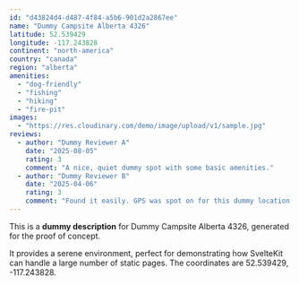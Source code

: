 ```yaml
---
id: "d43824d4-d487-4f84-a5b6-901d2a2867ee"
name: "Dummy Campsite Alberta 4326"
latitude: 52.539429
longitude: -117.243828
continent: "north-america"
country: "canada"
region: "alberta"
amenities:
  - "dog-friendly"
  - "fishing"
  - "hiking"
  - "fire-pit"
images:
  - "https://res.cloudinary.com/demo/image/upload/v1/sample.jpg"
reviews:
  - author: "Dummy Reviewer A"
    date: "2025-08-05"
    rating: 3
    comment: "A nice, quiet dummy spot with some basic amenities."
  - author: "Dummy Reviewer B"
    date: "2025-04-06"
    rating: 3
    comment: "Found it easily. GPS was spot on for this dummy location."
---
```


This is a **dummy description** for Dummy Campsite Alberta 4326, generated for the proof of concept.

It provides a serene environment, perfect for demonstrating how SvelteKit can handle a large number of static pages. The coordinates are 52.539429, -117.243828.

